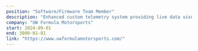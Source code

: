 ```yaml
---
position: "Software/Firmware Team Member"
description: "Enhanced custom telemetry system providing live data visualization & in-depth logging for post-drive analysis. Enabled 70% decrease in data transfer time and automated telemetry workflow to be more robust and easier to use."
company: "UW Formula Motorsports"
start: 2024-09-01
end: 3000-01-01
link: "https://www.uwformulamotorsports.com/"
---
```


